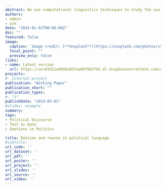 ```yaml
---
abstract: We use computational linguistics techniques to study the use of emotion and reason in political discourse. Our new measure of emotionality in language combines lexicons for affective and cognitive processes, as well as word embeddings, to construct a dimension in language space between emotion and reason. After validating the method against human annotations, we apply it to scale 6 million speeches in the U.S. Congressional Record for the years 1858 through 2014. Intuitively, emotionality spikes during time of war and is highest for patriotism-related topics. In the time series, emotionality was relatively low and stable in the earlier years but increased significantly starting in the late 1970s. Comparing Members of Congress to their colleagues, we find that emotionality is higher for Democrats, for women, for ethnic/religious minorities, and for those with relatively extreme policy preferences (either left-wing or right-wing) as measured by roll call votes.
authors:
- admin
- ash
date: "2019-01-01T00:00:00Z"
doi: ""
featured: false
image:
  caption: 'Image credit: [**Unsplash**](https://unsplash.com/photos/s9CC2SKySJM)'
  focal_point: ""
  preview_only: false
links:
- name: Latest version
  url: https://ucc83d12a905be037aa0bf9d3f93.dl.dropboxusercontent.com/cd/0/inline2/BIfobBk4LQTvngcSLSDMiao59LEStFDfizFdjgEtmIqhI8sk1a1hsqS4GviJSV_qFxFZ_DBQjUWEX7EWv9RqcLHf3A7rRJQhzpoqaFzZ-BbpnqqEgWHrltWmroAe53W-65IjTwS13HBdZEX96EVUe98-nfYXUDuTgp87bJaKOXuYaZveLBO_TtE5wxnT6HyQ55soBb-oxGFSkPX1tPq2a22LOPOZiBcvTXsKkpgD1Nviw4aQRc8UsvOHGix5wpbkzxeHXo_m3lY9TmfC0sDIExGfz96mTctPV4fsM5vKEyb6XOa3KQz7g4LKt40rGp_TQPK3pAGVscOr3jX76PCxbOsLiYhLE3mc4fAo9Eb41rUsYA/file
projects:
#- internal-project
publication: "Working Paper"
publication_short: ""
publication_types:
#- "3"
publishDate: "2019-05-01"
#slides: example
summary: 
tags: 
- Political Discourse
- Text as Data
- Emotions in Politics

title: Emotion and reason in political language
#subtitle: 
url_code: ''
url_dataset: ''
url_pdf: ''
url_poster: ''
url_project: ''
url_slides: ''
url_source: ''
url_video: ''
---
```


